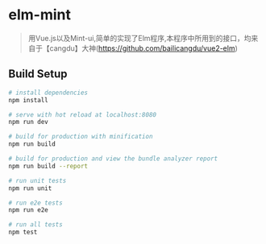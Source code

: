 # elm-mint

> 用Vue.js以及Mint-ui,简单的实现了Elm程序,本程序中所用到的接口，均来自于【cangdu】大神(https://github.com/bailicangdu/vue2-elm)

## Build Setup

``` bash
# install dependencies
npm install

# serve with hot reload at localhost:8080
npm run dev

# build for production with minification
npm run build

# build for production and view the bundle analyzer report
npm run build --report

# run unit tests
npm run unit

# run e2e tests
npm run e2e

# run all tests
npm test
```
